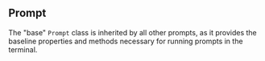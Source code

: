 ## Prompt

The "base" `Prompt` class is inherited by all other prompts, as it provides the baseline properties and methods necessary for running prompts in the terminal.

